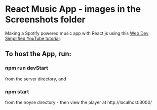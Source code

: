 # React Music App - images in the Screenshots folder
Making a Spotify powered music app with React.js using this [Web Dev Simplified YouTube tutorial](https://www.youtube.com/watch?v=Xcet6msf3eE&t=20s).


## To host the App, run:
### npm run devStart
from the server directory, and
### npm start
from the noyse directory - then view the player at http://localhost:3000/
